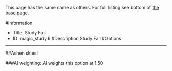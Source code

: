 This page has the same name as others. For full listing see bottom of [the base page](study_fail.md).

#Information
 - Title: Study Fail
 - ID: magic_study.6
#Description
Study Fail
#Options

___
##Ashen skies!

###AI weighting:
AI weights this option at 1.50

